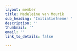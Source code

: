 ```yaml
---
layout: member
title: Madeleine van Mourik
sub_heading: 'Initiatiefnemer '
description: ''
thumbnail: ''
email: ''
link_to_details: false

---
```

